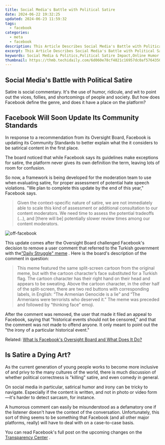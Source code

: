 ```yaml
---
title: Social Media's Battle with Political Satire
date: 2024-06-22 19:32:25
updated: 2024-06-23 11:59:32
tags:
  - facebook
categories:
  - meta
  - facebook
description: This Article Describes Social Media's Battle with Political Satire
excerpt: This Article Describes Social Media's Battle with Political Satire
keywords: Social Media & Politics,Political Satire Impact,Online Humor Dynamics,Satirical Content Trends,Platforms Vs. Jokes,Viral Political Laughter,Sociopolitical Comedy
thumbnail: https://thmb.techidaily.com/6d060e78cf4821c16957dc0af5764350800050d4c706e3284222e7ce2389a41f.jpg
---
```


## Social Media's Battle with Political Satire

 Satire is social commentary. It's the use of humor, ridicule, and wit to point out the vices, follies, and shortcomings of people and society. But how does Facebook define the genre, and does it have a place on the platform?

## Facebook Will Soon Update Its Community Standards

 In response to a recommendation from its Oversight Board, Facebook is updating its Community Standards to better explain what the it considers to be satirical content in the first place.

 The board noticed that while Facebook says its guidelines make exceptions for satire, the platform never gives its own definition the term, leaving lots of room for confusion.

 So now, a framework is being developed for the moderation team to use when evaluating satire, for proper assessment of potential hate speech violations. "We plan to complete this update by the end of this year," Facebook says.

> Given the context-specific nature of satire, we are not immediately able to scale this kind of assessment or additional consultation to our content moderators. We need time to assess the potential tradeoffs (...), and \[there will be\] potentially slower review times among our content moderators.

![off-facebook](https://static1.makeuseofimages.com/wordpress/wp-content/uploads/2019/09/off-facebook.jpg)

 This update comes after the Oversight Board challenged Facebook's decision to remove a user comment that referred to the Turkish government with the["Daily Struggle" meme](https://knowyourmeme.com/memes/daily-struggle) . Here is the board's description of the comment in question:

> This meme featured the same split-screen cartoon from the original meme, but with the cartoon character’s face substituted for a Turkish flag. The cartoon character has their right hand on their head and appears to be sweating. Above the cartoon character, in the other half of the split-screen, there are two red buttons with corresponding labels, in English: “The Armenian Genocide is a lie” and “The Armenians were terrorists who deserved it.” The meme was preceded and followed by “thinking face” emoji.

 After the comment was removed, the user that made it filed an appeal to Facebook, saying that "historical events should not be censored," and that the comment was not made to offend anyone. It only meant to point out the "the irony of a particular historical event."

 Related: [What Is Facebook's Oversight Board and What Does It Do?](https://www.makeuseof.com/what-is-facebook-oversight-board/)

## Is Satire a Dying Art?

 As the current generation of young people works to become more inclusive of and privy to the many cultures of the world, there is much discussion of whether political correctness is "killing" satire, and even comedy in general.

 On social media in particular, satirical humor and irony can be tricky to navigate. Especially if the content is written, and not in photo or video form—it's harder to detect sarcasm, for instance.

 A humorous comment can easily be misunderstood as a defamatory one if the listener doesn't have the context of the conversation. Unfortunately, this sort of thing seems to be something that Facebook (and all other major platforms, really) will have to deal with on a case-to-case basis.

 You can read Facebook's full post on the upcoming changes on the [Transparency Center](https://transparency.fb.com/oversight/oversight-board-cases/comment-related-to-armenian-people-and-the-armenian-genocide/) .


<ins class="adsbygoogle"
     style="display:block"
     data-ad-format="autorelaxed"
     data-ad-client="ca-pub-7571918770474297"
     data-ad-slot="1223367746"></ins>



<ins class="adsbygoogle"
     style="display:block"
     data-ad-client="ca-pub-7571918770474297"
     data-ad-slot="8358498916"
     data-ad-format="auto"
     data-full-width-responsive="true"></ins>
